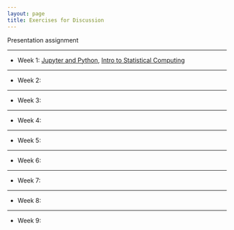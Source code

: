 ```yaml
---
layout: page
title: Exercises for Discussion 
---
```


Presentation assignment

---

- Week 1: [Jupyter and Python](/Exercises/S01_Jupyter_and_Python.ipynb), [Intro to Statistical Computing](/Exercises/T00_Statistical_Computing.ipynb)


---


- Week 2:

---


- Week 3:

---


- Week 4:

---


- Week 5:

---


- Week 6:

---


- Week 7:

---

- Week 8:

---

- Week 9:
